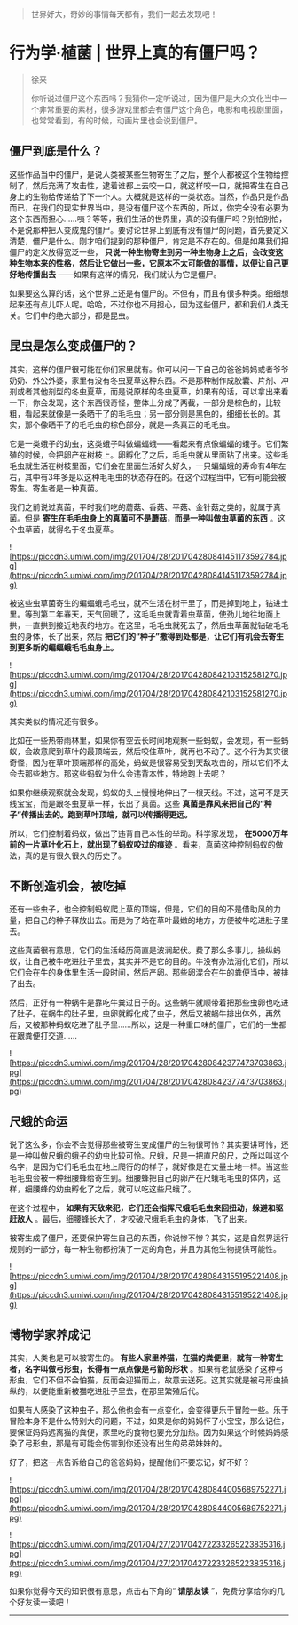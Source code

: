 > 世界好大，奇妙的事情每天都有，我们一起去发现吧！

# 行为学·植菌 | 世界上真的有僵尸吗？

> 徐来
> 
> 你听说过僵尸这个东西吗？我猜你一定听说过，因为僵尸是大众文化当中一个非常重要的素材，很多游戏里都会有僵尸这个角色，电影和电视剧里面，也常常看到，有的时候，动画片里也会说到僵尸。    

## 僵尸到底是什么？

这些作品当中的僵尸，是说人类被某些生物寄生了之后，整个人都被这个生物给控制了，然后充满了攻击性，逮着谁都上去咬一口，就这样咬一口，就把寄生在自己身上的生物给传递给了下一个人。大概就是这样的一类状态。当然，作品只是作品而已，在我们的现实世界当中，是没有僵尸这个东西的，所以，你完全没有必要为这个东西而担心……咦？等等，我们生活的世界里，真的没有僵尸吗？别怕别怕，不是说那种把人变成鬼的僵尸。要讨论世界上到底有没有僵尸的问题，首先要定义清楚，僵尸是什么。刚才咱们提到的那种僵尸，肯定是不存在的。但是如果我们把僵尸的定义放得宽泛一些， **只说一种生物寄生到另一种生物身上之后，会改变这种生物本来的性格，然后让它做出一些，它原本不太可能做的事情，以便让自己更好地传播出去** ——如果有这样的情况，我们就认为它是僵尸。

如果要这么算的话，这个世界上还是有僵尸的。不但有，而且有很多种类。细细想起来还有点儿吓人呢。哈哈，不过你也不用担心，因为这些僵尸，都和我们人类无关。它们中的绝大部分，都是昆虫。

## 昆虫是怎么变成僵尸的？

其实，这样的僵尸很可能在你们家里就有。你可以问一下自己的爸爸妈妈或者爷爷奶奶、外公外婆，家里有没有冬虫夏草这种东西。不是那种制作成胶囊、片剂、冲剂或者其他剂型的冬虫夏草，而是说原样的冬虫夏草，如果有的话，可以拿出来看一下，你会发现，这个东西很奇怪，整体上分成了两截，一部分是棕色的，比较粗，看起来就像是一条晒干了的毛毛虫；另一部分则是黑色的，细细长长的。其实，那个像晒干了的毛毛虫的棕色部分，就是一条真正的毛毛虫。

它是一类蛾子的幼虫，这类蛾子叫做蝙蝠蛾——看起来有点像蝙蝠的蛾子。它们繁殖的时候，会把卵产在树枝上。卵孵化了之后，毛毛虫就从里面钻了出来。这些毛毛虫就生活在树枝里面，它们会在里面生活好久好久，一只蝙蝠蛾的寿命有4年左右，其中有3年多是以这种毛毛虫的状态存在的。在这个过程当中，它有可能会被寄生。寄生者是一种真菌。

我们之前说过真菌，平时我们吃的蘑菇、香菇、平菇、金针菇之类的，就属于真菌。但是 **寄生在毛毛虫身上的真菌可不是蘑菇，而是一种叫做虫草菌的东西** 。这个虫草菌，就得名于冬虫夏草。

![https://piccdn3.umiwi.com/img/201704/28/201704280841451173592784.jpg](https://piccdn3.umiwi.com/img/201704/28/201704280841451173592784.jpg)

被这些虫草菌寄生的蝙蝠蛾毛毛虫，就不生活在树干里了，而是掉到地上，钻进土里。等到第二年春天，天气回暖了，这毛毛虫就背着虫草菌，使劲儿地往地面上拱，一直拱到接近地表的地方。在这里，毛毛虫就死去了，然后虫草菌就钻破毛毛虫的身体，长了出来，然后 **把它们的“种子”撒得到处都是，让它们有机会去寄生到更多新的蝙蝠蛾毛毛虫身上。**

![https://piccdn3.umiwi.com/img/201704/28/201704280842103152581270.jpg](https://piccdn3.umiwi.com/img/201704/28/201704280842103152581270.jpg)

其实类似的情况还有很多。

比如在一些热带雨林里，如果你有空去长时间地观察一些蚂蚁，会发现，有一些蚂蚁，会故意爬到草叶的最顶端去，然后咬住草叶，就再也不动了。这个行为其实很奇怪，因为在草叶顶端那样的高处，蚂蚁是很容易受到天敌攻击的，所以它们不太会去那些地方。那这些蚂蚁为什么会违背本性，特地跑上去呢？

如果你继续观察就会发现，蚂蚁的头上慢慢地伸出了一根天线。不过，这可不是天线宝宝，而是跟冬虫夏草一样，长出了真菌。这些 **真菌是靠风来把自己的“种子”传播出去的。跑到草叶顶端，就可以传播得更远。**

所以，它们控制着蚂蚁，做出了违背自己本性的举动。科学家发现， **在5000万年前的一片草叶化石上，就出现了蚂蚁咬过的痕迹** 。看来，真菌这种控制蚂蚁的做法，真的是有很久很久的历史了。

## 不断创造机会，被吃掉

还有一些虫子，也会控制蚂蚁爬上草的顶端，但是，它们的目的不是借助风的力量，把自己的种子释放出去。而是为了站在草叶最嫩的地方，方便被牛吃进肚子里去。

这些真菌很有意思，它们的生活经历简直是波澜起伏。费了那么多事儿，操纵蚂蚁，让自己被牛吃进肚子里去，其实并不是它的目的。牛没有办法消化它们，所以它们会在牛的身体里生活一段时间，然后产卵。那些卵混合在牛的粪便当中，被排了出去。

然后，正好有一种蜗牛是靠吃牛粪过日子的。这些蜗牛就顺带着把那些虫卵也吃进了肚子。在蜗牛的肚子里，虫卵就孵化成了虫子，然后又被蜗牛排出体外，再然后，又被那种蚂蚁吃进了肚子里……所以，这是一种重口味的僵尸，它们的一生都在跟粪便打交道……

![https://piccdn3.umiwi.com/img/201704/28/201704280842377473703863.jpg](https://piccdn3.umiwi.com/img/201704/28/201704280842377473703863.jpg)

## 尺蛾的命运

说了这么多，你会不会觉得那些被寄生变成僵尸的生物很可怜？其实要讲可怜，还是一种叫做尺蛾的蛾子的幼虫比较可怜。尺蛾，尺是一把直尺的尺，之所以叫这个名字，是因为它们毛毛虫在地上爬行的的样子，就好像是在丈量土地一样。当这些毛毛虫会被一种细腰蜂给寄生到。细腰蜂把自己的卵产在尺蛾毛毛虫的体内，这样，细腰蜂的幼虫孵化了之后，就可以吃这些尺蛾了。

在这个过程中， **如果有天敌来犯，它们还会指挥尺蛾毛毛虫来回扭动，躲避和驱赶敌人** 。最后，细腰蜂长大了，才咬破尺蛾毛毛虫的身体，飞了出来。

被寄生成了僵尸，还要保护寄生自己的东西，你说惨不惨？其实，这是自然界运行规则的一部分，每一种生物都扮演了一定的角色，并且为其他生物提供可能性。

![https://piccdn3.umiwi.com/img/201704/28/201704280843155195221408.jpg](https://piccdn3.umiwi.com/img/201704/28/201704280843155195221408.jpg)

## 博物学家养成记

其实，人类也是可以被寄生的。 **有些人家里养猫，在猫的粪便里，就有一种寄生者，名字叫做弓形虫，长得有一点点像是弓箭的形状** 。如果有老鼠感染了这种弓形虫，它们不但不会怕猫，反而会迎猫而上，故意去送死。这其实就是被弓形虫操纵的，以便能重新被猫吃进肚子里去，在那里繁殖后代。

如果有人感染了这种虫子，那么他也会有一点变化，会变得更乐于冒险一些。乐于冒险本身不是什么特别大的问题，不过，如果是你的妈妈怀了小宝宝，那么记住，要保证妈妈远离猫的粪便，家里吃的食物也要充分加热。因为如果这个时候妈妈感染了弓形虫，那是有可能会伤害到你还没有出生的弟弟妹妹的。

好了，把这一点告诉给自己的爸爸妈妈，提醒他们不要忘记，好不好？

![https://piccdn3.umiwi.com/img/201704/28/201704280844005689752271.jpg](https://piccdn3.umiwi.com/img/201704/28/201704280844005689752271.jpg)

![https://piccdn3.umiwi.com/img/201704/27/201704272233265223835316.jpg](https://piccdn3.umiwi.com/img/201704/27/201704272233265223835316.jpg)

如果你觉得今天的知识很有意思，点击右下角的“ **请朋友读** ”，免费分享给你的几个好友读一读吧！

---
